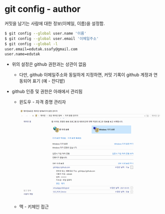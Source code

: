 # git config - author

커밋을 남기는 사람에 대한 정보(이메일, 이름)을 설정함.

```bash
$ git config --global user.name '이름'
$ git config --global user.email '이메일주소'
$ git config --global -l
user.email=edutak.ssafy@gmail.com
user.name=edutak
```

* 위의 설정은 github 권한과는 상관이 없음

  * 다만, github 이메일주소와 동일하게 지정하면, 커밋 기록이 github 계정과 연동되어 표기 (예 - 잔디밭)

* github 인증 및 권한은 아래에서 관리됨

  * 윈도우 - 자격 증명 관리자

    ![image-20210316163413446](md-images/image-20210316163413446.png)

  * 맥 - 키체인 접근